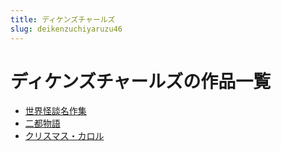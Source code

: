 ```yaml
---
title: ディケンズチャールズ
slug: deikenzuchiyaruzu46
---
```


# ディケンズチャールズの作品一覧

- [世界怪談名作集](shijieguaitanmingzuoji6f)
- [二都物語](erduwuyu1d)
- [クリスマス・カロル](kurisumasukaroru61)
